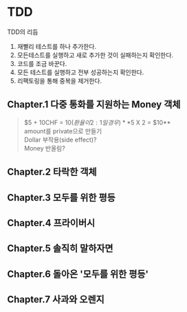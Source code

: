 # TDD
TDD의 리듬 
1. 재빨리 테스트를 하나 추가한다.
2. 모든테스트를 실행하고 새로 추가한 것이 실패하는지 확인한다.
3. 코드를 조금 바꾼다.
4. 모든 테스트를 실행하고 전부 성공하는지 확인한다.
5. 리팩토링을 통해 중복을 제거한다.

## Chapter.1 다중 통화를 지원하는 Money 객체
>$5 + 10CHF = $10(환율이 2:1일 경우)  
**$5 X 2 = $10**  
amount를 private으로 만들기  
Dollar 부작용(side effect)?  
Money 반올림?  


## Chapter.2 타락한 객체
## Chapter.3 모두를 위한 평등
## Chapter.4 프라이버시
## Chapter.5 솔직히 말하자면
## Chapter.6 돌아온 '모두를 위한 평등'
## Chapter.7 사과와 오렌지
